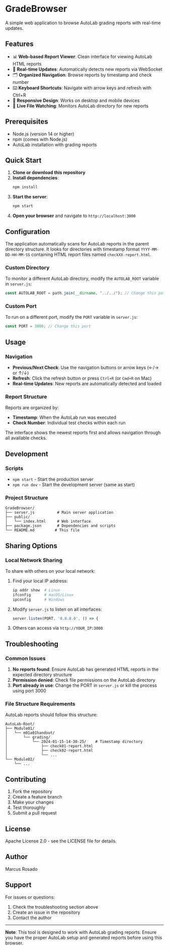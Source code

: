# GradeBrowser

A simple web application to browse AutoLab grading reports with real-time updates.

## Features

- 📊 **Web-based Report Viewer**: Clean interface for viewing AutoLab HTML reports
- 🔄 **Real-time Updates**: Automatically detects new reports via WebSocket
- 🗂️ **Organized Navigation**: Browse reports by timestamp and check number
- ⌨️ **Keyboard Shortcuts**: Navigate with arrow keys and refresh with Ctrl+R
- 📱 **Responsive Design**: Works on desktop and mobile devices
- 🚀 **Live File Watching**: Monitors AutoLab directory for new reports

## Prerequisites

- Node.js (version 14 or higher)
- npm (comes with Node.js)
- AutoLab installation with grading reports

## Quick Start

1. **Clone or download this repository**
2. **Install dependencies**:
   ```bash
   npm install
   ```
3. **Start the server**:
   ```bash
   npm start
   ```
4. **Open your browser** and navigate to `http://localhost:3000`

## Configuration

The application automatically scans for AutoLab reports in the parent directory structure. It looks for directories with timestamp format `YYYY-MM-DD-HH-MM-SS` containing HTML report files named `checkXX-report.html`.

### Custom Directory

To monitor a different AutoLab directory, modify the `AUTOLAB_ROOT` variable in `server.js`:

```javascript
const AUTOLAB_ROOT = path.join(__dirname, "../../"); // Change this path
```

### Custom Port

To run on a different port, modify the `PORT` variable in `server.js`:

```javascript
const PORT = 3000; // Change this port
```

## Usage

### Navigation

- **Previous/Next Check**: Use the navigation buttons or arrow keys (←/→ or ↑/↓)
- **Refresh**: Click the refresh button or press `Ctrl+R` (or `Cmd+R` on Mac)
- **Real-time Updates**: New reports are automatically detected and loaded

### Report Structure

Reports are organized by:
- **Timestamp**: When the AutoLab run was executed
- **Check Number**: Individual test checks within each run

The interface shows the newest reports first and allows navigation through all available checks.

## Development

### Scripts

- `npm start` - Start the production server
- `npm run dev` - Start the development server (same as start)

### Project Structure

```
GradeBrowser/
├── server.js          # Main server application
├── public/
│   └── index.html     # Web interface
├── package.json       # Dependencies and scripts
└── README.md         # This file
```

## Sharing Options

### Local Network Sharing

To share with others on your local network:

1. Find your local IP address:
   ```bash
   ip addr show  # Linux
   ifconfig      # macOS/Linux
   ipconfig      # Windows
   ```

2. Modify `server.js` to listen on all interfaces:
   ```javascript
   server.listen(PORT, '0.0.0.0', () => {
   ```

3. Others can access via `http://YOUR_IP:3000`


## Troubleshooting

### Common Issues

1. **No reports found**: Ensure AutoLab has generated HTML reports in the expected directory structure
2. **Permission denied**: Check file permissions on the AutoLab directory
3. **Port already in use**: Change the PORT in `server.js` or kill the process using port 3000

### File Structure Requirements

AutoLab reports should follow this structure:
```
AutoLab-Root/
├── Module01/
│   └── m01a01handout/
│       └── grading/
│           └── 2024-01-15-14-30-25/    # Timestamp directory
│               ├── check01-report.html
│               ├── check02-report.html
│               └── ...
└── Module02/
    └── ...
```

## Contributing

1. Fork the repository
2. Create a feature branch
3. Make your changes
4. Test thoroughly
5. Submit a pull request

## License

Apache License 2.0 - see the LICENSE file for details.

## Author

Marcus Rosado

## Support

For issues or questions:
1. Check the troubleshooting section above
2. Create an issue in the repository
3. Contact the author

---

**Note**: This tool is designed to work with AutoLab grading reports. Ensure you have the proper AutoLab setup and generated reports before using this browser.
